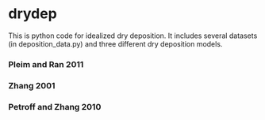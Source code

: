 # drydep

This is python code for idealized dry deposition.  It includes several datasets (in deposition_data.py) and three different dry deposition models.

### Pleim and Ran 2011

### Zhang 2001

### Petroff and Zhang 2010
